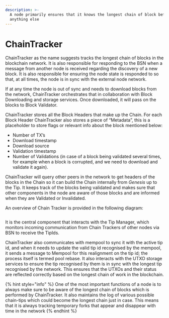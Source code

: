 ```yaml
---
description: >-
  A node primarily ensures that it knows the longest chain of block before
  anything else
---
```


# ChainTracker

ChainTracker as the name suggests tracks the longest chain of blocks in the blockchain network. It is also responsible for responding to the BSN when a message from another node is received regarding the discovery of a new block. It is also responsible for ensuring the node state is responded to so that, at all times, the node is in sync with the external node network.

If at any time the node is out of sync and needs to download blocks from the network, ChainTracker orchestrates that in collaboration with Block Downloading and storage services. Once downloaded, it will pass on the blocks to Block Validator.

ChainTracker stores all the Block Headers that make up the Chain. For each Block Header ChainTracker also stores a piece of “Metadata”, this is a placeholder to store flags or relevant info about the block mentioned below:

* Number of TX’s
* Download timestamp
* Download source
* Validation timestamp
* Number of Validations (in case of a block being validated several times, for example when a block is corrupted, and we need to download and validate it again).

ChainTracker will query other peers in the network to get headers of the blocks in the Chain so it can build the Chain internally from _Genesis_ up to the Tip. It keeps track of the blocks being validated and makes sure that other components in the node are aware of those blocks and are informed when they are Validated or Invalidated.

An overview of Chain Tracker is provided in the following diagram:

<figure><img src="https://github.com/jonesjBSV/bsv-skills-center/blob/master/bsv-skills-center/bsv-protocol-documentation/.gitbook/assets/NodeAndItsOperations_Slide06.png" alt=""><figcaption></figcaption></figure>

It is the central component that interacts with the Tip Manager, which monitors incoming communication from Chain Trackers of other nodes via BSN to receive the TipIds.

ChainTracker also communicates with mempool to sync it with the active tip id, and when it needs to update the valid tip id recognised by the mempool, it sends a message to Mempool for this realignment on the tip id; the process itself is termed pool rebase. It also interacts with the UTXO storage services to ensure the tip recognised by them is in sync with the longest tip recognised by the network. This ensures that the UTXOs and their status are reflected correctly based on the longest chain of work in the blockchain.

{% hint style="info" %}
One of the most important functions of a node is to always make sure to be aware of the longest chain of blocks which is performed by ChainTracker. It also maintains the log of various possible chain-tips which could become the longest chain just in case. This means that it is always tracking temporary forks that appear and disappear with time in the network
{% endhint %}
